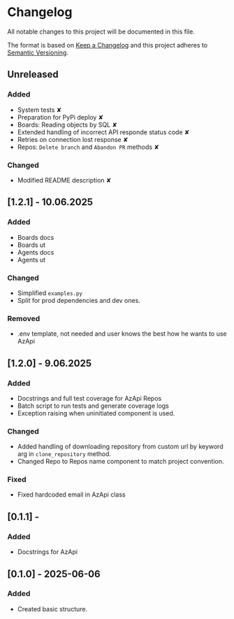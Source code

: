 # Changelog
All notable changes to this project will be documented in this file.

The format is based on [Keep a Changelog](https://keepachangelog.com/en/1.0.0/)
and this project adheres to [Semantic Versioning](https://semver.org/spec/v2.0.0.html).

## Unreleased
### Added
- System tests ✘
- Preparation for PyPi deploy ✘
- Boards: Reading objects by SQL ✘
- Extended handling of incorrect API responde status code ✘
- Retries on connection lost response ✘
- Repos: `Delete branch` and `Abandon PR` methods ✘

### Changed
- Modified README description ✘


## [1.2.1] - 10.06.2025
### Added 
- Boards docs 
- Boards ut 
- Agents docs 
- Agents ut 

### Changed
- Simplified `examples.py` 
- Split for prod dependencies and dev ones. 

### Removed
- .env template, not needed and user knows the best how he wants to use AzApi 

## [1.2.0] - 9.06.2025
### Added
- Docstrings and full test coverage for AzApi Repos
- Batch script to run tests and generate coverage logs
- Exception raising when uninitiated component is used.

### Changed
- Added handling of downloading repository from custom url by keyword arg in `clone_repository` method.
- Changed Repo to Repos name component to match project convention.

### Fixed
- Fixed hardcoded email in AzApi class


## [0.1.1] - 
### Added
- Docstrings for AzApi

## [0.1.0] - 2025-06-06
### Added
- Created basic structure.

